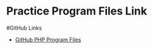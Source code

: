 # Practice Program Files Link

#GitHub Links

- <a href="https://github.com/JayakumarClassroom/Python-Programs" target="_blank">GitHub PHP Program Files</a>
